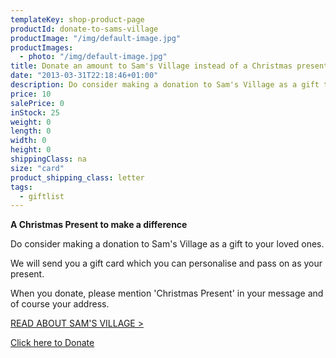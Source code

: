 ```yaml
---
templateKey: shop-product-page
productId: donate-to-sams-village
productImage: "/img/default-image.jpg"
productImages:
  - photo: "/img/default-image.jpg"
title: Donate an amount to Sam's Village instead of a Christmas present
date: "2013-03-31T22:18:46+01:00"
description: Do consider making a donation to Sam's Village as a gift to your loved ones.
price: 10
salePrice: 0
inStock: 25
weight: 0
length: 0
width: 0
height: 0
shippingClass: na
size: "card"
product_shipping_class: letter
tags:
  - giftlist
---
```


<strong>A Christmas Present to make a difference</strong>

Do consider making a donation to Sam's Village as a gift to your loved ones.

We will send you a gift card which you can personalise and&nbsp;pass on as your present.

When you donate,&nbsp;please mention 'Christmas Present' in your message and of course your address.&nbsp;

<a href="/projects/sams-village/">READ ABOUT SAM'S VILLAGE&nbsp;&gt;</a>

<a href="https://africanvisionmalawi.charitycheckout.co.uk/#!/">Click here to Donate</a>

&nbsp;

&nbsp;
